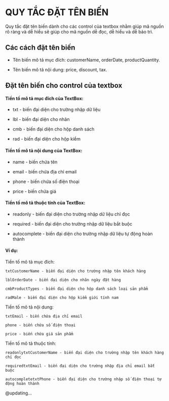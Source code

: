 # QUY TẮC ĐẶT TÊN BIẾN

Quy tắc đặt tên biến dành cho các control của textbox nhằm giúp mã nguồn rõ ràng và dễ hiểu sẽ giúp cho mã nguồn dễ đọc, dễ hiểu và dễ bảo trì.

## Các cách đặt tên biến
* Tên biến mô tả mục đích: customerName, orderDate, productQuantity.

* Tên biến mô tả nội dung: price, discount, tax.

## Đặt tên biến cho control của textbox

#### Tiền tố mô tả mục đích của TextBox:

* txt - biến đại diện cho trường nhập dữ liệu

* lbl - biến đại diện cho nhãn

* cmb - biến đại diện cho hộp danh sách

* rad - biến đại diện cho hộp kiểm

#### Tiền tố mô tả nội dung của TextBox:

* name - biến chứa tên

* email - biến chứa địa chỉ email

* phone - biến chứa số điện thoại

* price - biến chứa giá

#### Tiền tố mô tả thuộc tính của TextBox:

* readonly - biến đại diện cho trường nhập dữ liệu chỉ đọc

* required - biến đại diện cho trường nhập dữ liệu bắt buộc

* autocomplete - biến đại diện cho trường nhập dữ liệu tự động hoàn thành

#### Ví dụ:

Tiền tố mô tả mục đích:
```
txtCustomerName - biến đại diện cho trường nhập tên khách hàng

lblOrderDate - biến đại diện cho nhãn ngày đặt hàng

cmbProductTypes - biến đại diện cho hộp danh sách loại sản phẩm

radMale - biến đại diện cho hộp kiểm giới tính nam
```

Tiền tố mô tả nội dung:
```
txtEmail - biến chứa địa chỉ email

phone - biến chứa số điện thoại

price - biến chứa giá sản phẩm
```

Tiền tố mô tả thuộc tính:
```
readonlytxtCustomerName - biến đại diện cho trường nhập tên khách hàng chỉ đọc

requiredtxtEmail - biến đại diện cho trường nhập địa chỉ email bắt buộc

autocompletetxtPhone - biến đại diện cho trường nhập số điện thoại tự động hoàn thành
```

@updating...

